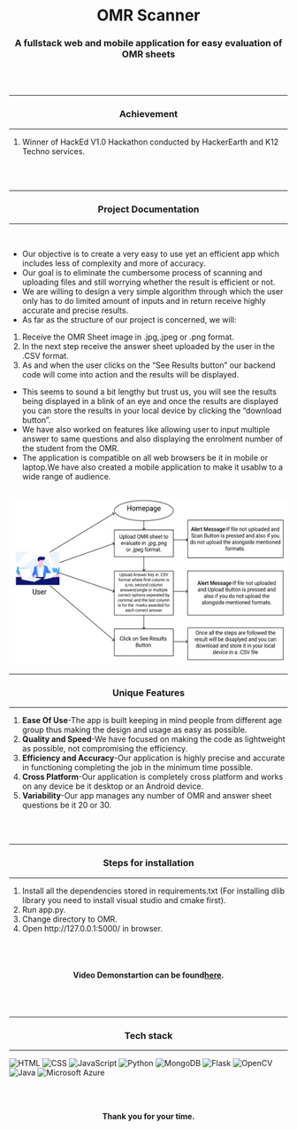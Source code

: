 <h1 align="center">OMR Scanner</h1>
<h3 align="center">A fullstack web and mobile application for easy evaluation of OMR sheets</h3>
<br><br>

<hr>
<h3 align="center">Achievement</h3>
<hr>
<ol>
<li>Winner of HackEd V1.0 Hackathon conducted by HackerEarth and K12 Techno services.</li> 
</ol>
<br><br>

<hr>
<h3 align="center">
Project Documentation
</h3> 
<hr>
<br> 
<ul>
<li>Our objective is to create a very easy to use yet an efficient app which includes less of complexity and more of accuracy.</li>
<li>Our goal is to eliminate the cumbersome process of scanning and uploading files and still worrying whether the result is efficient or not.</li>
<li>We are willing to design a very simple algorithm through which the user only has to do limited amount of inputs and in return receive highly accurate and precise results.</li>
<li> As far as the structure of our project is concerned, we will:</li>
</ul>
<ol>
<li> Receive the OMR Sheet image in .jpg,.jpeg or .png format.</li>
<li>In the next step receive the answer sheet uploaded by the user in the .CSV format.</li>
<li>As and when the user clicks on the “See Results button” our backend code will come into action and the results will be displayed.</li>
</ol>
<ul>
<li>This seems to sound a bit lengthy but trust us, you will see the results being displayed in a blink of an eye and once the results are displayed you can store the results in your local device by clicking the “download button”.</li>
<li>We have also worked on features like allowing user to input multiple answer to same questions and also displaying the enrolment number of the student from the OMR.</li>
<li>The application is compatible on all web browsers be it in mobile or laptop.We have also created a mobile application to make it usablw to a wide range of audience.</li>
</ul>
<br>

<div align="center"><img src="Picture1.jpg" style="height: 300px;" /></div>

<hr>
<h3 align="center">Unique Features</h3>
<hr>
<ol>
<li><strong>Ease Of Use</strong>-The app is built keeping in mind people from different age group thus making the design and usage as easy as possible.</li>
<li><strong>Quality and Speed</strong>-We have focused on making the code as lightweight as possible, not compromising the efficiency.</li>
<li><strong>Efficiency and Accuracy</strong>-Our application is highly precise and accurate in functioning completing the job in the minimum time possible.</li>
<li><strong>Cross Platform</strong>-Our application is completely cross platform and works on any device be it desktop or an Android device.</li>
<li><strong>Variability</strong>-Our app manages any number of OMR and answer sheet questions be it 20 or 30.</li>
</ol>
<br>
<br>

<hr>
<h3 align="center">Steps for installation</h3>
<hr>
<ol>
<li>Install all the dependencies stored in requirements.txt (For installing dlib library you need to install visual studio and cmake first).</li>
<li>Run app.py.</li>
<li>Change directory to OMR.</li>
<li>Open http://127.0.0.1:5000/ in browser.</li>
</ol>
<br>
<br>


<h4 align="center"><b>Video Demonstartion can be found<a href="https://youtu.be/jI5l3ptFfz8">here</a>.</b></h4>
<br>
<br>  


<hr>
<h3 align="center">Tech stack</h3>
<hr>

![HTML](https://img.shields.io/badge/HTML5-E34F26?style=for-the-badge&logo=html5&logoColor=white&style=plastic) ![CSS](https://img.shields.io/badge/CSS-239120?&style=for-the-badge&logo=css3&logoColor=white&style=plastic) ![JavaScript](https://img.shields.io/badge/JavaScript-F7DF1E?style=for-the-badge&logo=javascript&logoColor=white&style=plastic) ![Python](https://img.shields.io/badge/Python-00008B?style=for-the-badge&logo=python&logoColor=white&style=plastic) ![MongoDB](https://img.shields.io/badge/MongoDB-4EA94B?style=for-the-badge&logo=mongodb&logoColor=white&style=plastic) ![Flask](https://img.shields.io/badge/Flask-FF8C00?style=for-the-badge&logo=flask&logoColor=white&style=plastic) ![OpenCV](https://img.shields.io/badge/OpenCV-FF1493?style=for-the-badge&logo=opencv&logoColor=white&style=plastic) ![Java](https://img.shields.io/badge/Java-367588?style=for-the-badge&logo=java&logoColor=white&style=plastic) ![Microsoft Azure](https://img.shields.io/badge/Microsoft_Azure-add8e6?style=for-the-badge&logo=azure&logoColor=white&style=plastic) 
<br><br>

<div align="center">
  <br>
  <p><b>Thank you for your time.</b><br>
  </p>
</div>
